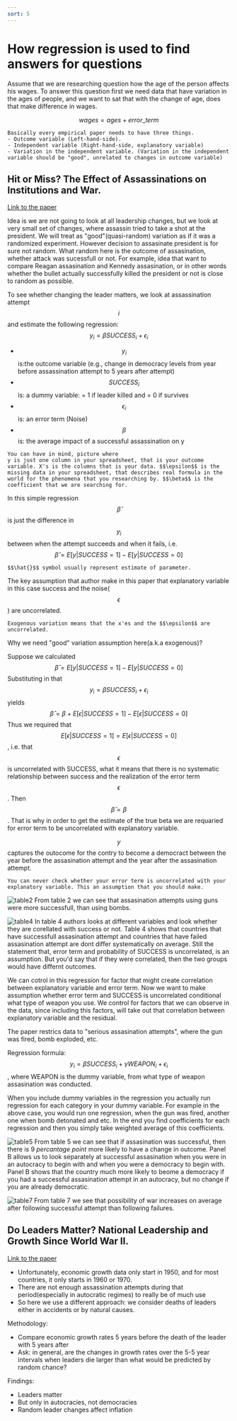 ```yaml
---
sort: 5
---
```


# How regression is used to find answers for questions

Assume that we are researching question how the age of the person affects his wages.
To answer this question first we need data that have variation in the ages of people, and we want to sat that with the change of age, does that make difference in wages.

$$ wages = ages + error\_term $$

```tip
Basically every empirical paper needs to have three things.
- Outcome variable (Left-hand-side).
- Independent variable (Right-hand-side, explanatory variable)
- Variation in the independent variable. (Variation in the independent variable should be "good", unrelated to changes in outcome variable)
```


## Hit or Miss? The Effect of Assassinations on Institutions and War.
[Link to the paper](https://economics.mit.edu/files/3055)

Idea is we are not going to look at all leadership changes, but we look at very small set of changes, where assassin tried to take a shot at the president. We will treat as "good"(quasi-random) variation as if it was a randomized experiment. However decision to assasinate president is for sure not random. What random here is the outcome of assasination, whether attack was sucessfull or not.
For example, idea that want to compare Reagan assasination and Kennedy assasination, or in other words whether the bullet actually successfully killed the president or not is close to random as possible.

To see whether changing the leader matters, we look at assassination attempt $$i$$ and estimate the following regression:
$$ y_i = \beta SUCCESS_i + \epsilon_i $$

- $$y_i$$ is:the outcome variable (e.g., change in democracy levels from year before assassination attempt to 5 years after attempt)
- $$SUCCESS_i$$ is: a dummy variable: = 1 if leader killed and = 0 if survives
- $$\epsilon_i$$ is: an error term (Noise)
- $$\beta$$ is: the average impact of a successful assassination on y



```note
You can have in mind, picture where
y is just one column in your spreadsheet, that is your outcome variable. X's is the columns that is your data. $$\epsilon$$ is the missing data in your spreadsheet, that describes real formula in the world for the phenomena that you researching by. $$\beta$$ is the coefficient that we are searching for.
```

In this simple regression $$\hat{\beta}$$ is just the difference in $$y_i$$ between when
the attempt succeeds and when it fails, i.e.
$$\hat{\beta} = E[y | SUCCESS = 1] − E [y | SUCCESS = 0] $$

```tip
$$\hat{}$$ symbol usually represent estimate of parameter.
```

The key assumption that author make in this paper that explanatory variable in this case success and the noise($$\epsilon$$) are uncorrelated.

```note
Exogenous variation means that the x'es and the $$\epsilon$$ are uncorrelated.
```

Why we need "good" variation assumption here(a.k.a exogenous)?

Suppose we calculated
$$\hat{\beta} = E[y|SUCCESS = 1] − E[y|SUCCESS = 0] $$
Substituting in that $$y_i = \beta SUCCESS_i + \epsilon_i$$ yields
$$\hat{\beta} = \beta + E[\epsilon | SUCCESS = 1] − E [\epsilon | SUCCESS = 0] $$
Thus we required that $$E [\epsilon | SUCCESS = 1] = E [\epsilon | SUCCESS = 0]$$,
i.e. that $$\epsilon$$ is uncorrelated with SUCCESS, what it means that there is no systematic relationship between success and the realization of the error term $$\epsilon$$.
Then $$\hat{\beta} = \beta $$.
That is why in order to get the estimate of the true beta we are requaried for error term to be uncorrelated with explanatory variable.

$$y $$ captures the outocome for the contry to become a democract between the year before the assasination attempt and the year after the assasination attempt.

```note
You can never check whether your error term is uncorrelated with your explanatory variable. This an assumption that you should make.
```

![table2]({{site.baseurl}}/assets/images/hit_or_miss_table2.png)
From table 2 we can see that assasination attempts using guns were more successfull, than using bombs.

![table4]({{site.baseurl}}/assets/images/hit_or_miss_table4.png)
In table 4 authors looks at different variables and look whether they are corellated with success or not. Table 4 shows that countries that have successfull assasination attempt and countries that have failed assasination attempt are dont differ systematically on average.
Still the statement that, error term and probability of SUCCESS is uncorrelated, is an  assumption. But you'd say that if they were correlated, then the two groups would have differnt outcomes.


We can cotrol in this regression for factor that might create correlation between explanatory variable and error term.
Now we want to make assumption whether error term and SUCCESS is uncorrelated conditional what type of weapon you use.
We control for factors that we can observe in the data, since including this factors, will take out that correlation between explanatory variable and the residual.

The paper restrics data to "serious assasination attempts", where the gun was fired, bomb exploded, etc.

Regression formula:     $$ y_i = \beta SUCCESS_i + \gamma WEAPON_i + \epsilon_i $$, where WEAPON is the dummy variable, from what type of weapon assasination was conducted.

When you include dummy variables in the regression you actually run regression for each category in your dummy variable. For example in the above case, you would run one regression, when the gun was fired, another one when bomb detonated and etc. In the end you find coefficients for each regression and then you simply take weighted average of this coefficients.

![table5]({{site.baseurl}}/assets/images/hit_or_miss_table5.png)
From table 5 we can see that if assasination was successful, then there is 9 _percantage point_ more likely to have a change in outcome.
Panel B allows us to look separately at successful assasination when you were in an autocracy to begin with and when you were a democracy to begin with. Panel B shows that the country much more likely to beome a democracy if you had a successful assasination attempt in an autocracy, but no change if you are already democratic.

![table7]({{site.baseurl}}/assets/images/hit_or_miss_table7.png)
From table 7 we see that possibility of war increases on average after following successful attempt than following failures.

## Do Leaders Matter? National Leadership and Growth Since World War II.
[Link to the paper](https://economics.mit.edu/files/2915)

- Unfortunately, economic growth data only start in 1950, and for most countries, it only starts in 1960 or 1970.
- There are not enough assassination attempts during that period(especially in autocratic regimes) to really be of much use
- So here we use a different approach: we consider deaths of leaders either in accidents or by natural causes.

Methodology:
 - Compare economic growth rates 5 years before the death of the leader with 5 years after
 - Ask: in general, are the changes in growth rates over the 5-5 year intervals when leaders die larger than what would be predicted by random chance?

Findings:
- Leaders matter
- But only in autocracies, not democracies
- Random leader changes affect inflation